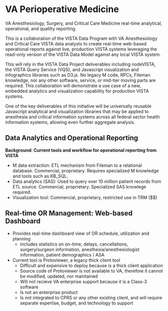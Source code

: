 # VA Perioperative Medicine
VA Anesthesiology, Surgery, and Critical Care Medicine  real-time analytical, operational, and qualilty reporting

This is a collaboration of the VISTA Data Program with VA Anesthesiology and Critical Care  VISTA data analysts to create real-time web-based operational reports against live, production VISTA systems leveraging the read-only version of the VISTA Data Model against any local VISTA system.  

This will rely in the VISTA Data Project deliverables including nodeVISTA, the VISTA Query Service (VQS), and Javascript visualization and infographics libraries such as D3.js.  No legacy M code, RPCs, Fileman knowledge, nor any other software, service, or mid-tier moving parts are required.  This collaboration will demonstrate a use case of a new, embedded analytics and visualization capability for production VISTA systems.

One of the key deliverables of this initiative will be universally reusable Javascript analytical and visualization libraries that may be applied to anesthesia and critical information systems across all federal sector health information systems, allowing even further aggregate analysis.


## Data Analytics and Operational Reporting

__Background:  Current tools and workflow for operational reporting from VISTA__
* M data extraction: ETL mechanism from Fileman to a relational database. Commercial, proprietary.  Requires specialized M knowledge and tools such as KB_SQL.
* Data analytics (SAS):  Used to query over 10 million patient records from ETL source.  Commercial, proprietary.  Specialized SAS knowlege required.
* Visualization tool: Commercial, proprietary, restricted use in TRM ($$)


##  Real-time OR Management: Web-based Dashboard
* Provides real-time dashboard view of OR schedule, utilization and planning
  * includes statistics on on-time, delays, cancellations, surgery/surgeon information, anesthesia/anesthesiologist information, patient demographics / ASA
* Current tool is Protoviewer, a legacy thick client tool
  * Difficult and expensive to deploy because is a thick client application
  * Source code of Protoviewer is not available to VA, therefore it cannot be modified, updated, nor maintained
  * Will not recieve VA enterprise support because it is a Class-3 software
  * Is not an enterprise product
  * Is not integrated to CPRS or any other existing client, and will require separate expertise, budget, and technology to support

